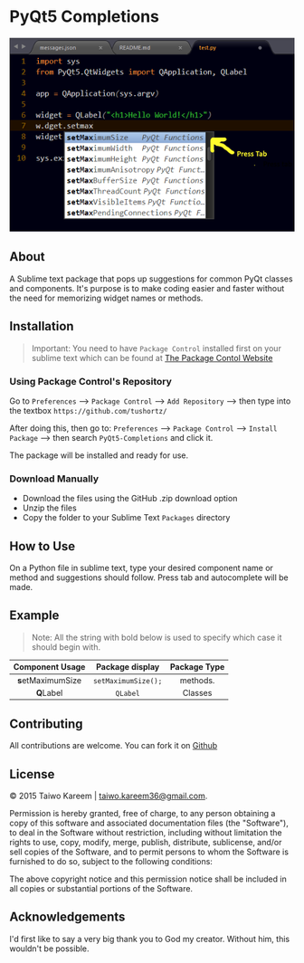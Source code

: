 # PyQt5 Completions
![Preview](./preview.png)
## About

A Sublime text package that pops up suggestions for common PyQt classes and components. It's purpose is to make coding easier and faster without the need for memorizing widget names or methods.

## Installation
> Important: You need to have `Package Control` installed first on your sublime text which can be found at [The Package Contol Website](http://packagecontrol.io)

### Using Package Control's Repository

Go to `Preferences` --> `Package Control` --> `Add Repository` --> then type into the textbox `https://github.com/tushortz/`

After doing this, then go to: `Preferences` --> `Package Control` --> `Install Package` --> then search `PyQt5-Completions` and click it.

The package will be installed and ready for use.


### Download Manually

* Download the files using the GitHub .zip download option
* Unzip the files
* Copy the folder to your Sublime Text `Packages` directory


## How to Use

On a Python file in sublime text, type your desired component name or method and suggestions should follow. Press tab and autocomplete will be made.

## Example


> Note: All the string with bold below is used to specify which case it should begin with.

| Component Usage    | Package display          | Package Type |
| :-------------:    | :-------------:          | :-----:      |
| **s**etMaximumSize | `setMaximumSize();`      |  methods.    |
| **Q**Label         | `QLabel`                 |  Classes     |




## Contributing

All contributions are welcome. You can fork it on [Github](https://github.com/tushortz/PyQt5-Completions)

## License
© 2015 Taiwo Kareem | taiwo.kareem36@gmail.com.

Permission is hereby granted, free of charge, to any person obtaining a copy
of this software and associated documentation files (the "Software"), to deal
in the Software without restriction, including without limitation the rights
to use, copy, modify, merge, publish, distribute, sublicense, and/or sell
copies of the Software, and to permit persons to whom the Software is
furnished to do so, subject to the following conditions:

The above copyright notice and this permission notice shall be included in
all copies or substantial portions of the Software.

## Acknowledgements
I'd first like to say a very big thank you to God my creator. Without him, this wouldn't be possible.







